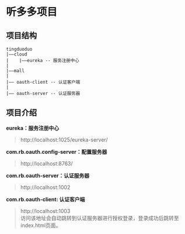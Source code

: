 # 听多多项目  

## 项目结构    
```
tingduoduo  
|——cloud
|    |——eureka -- 服务注册中心
|
|——mall 
|
|—— oauth-client -- 认证客户端
|
|—— oauth-server -- 认证服务器

```

## 项目介绍  
**eureka：服务注册中心**  
> http://localhost:1025/eureka-server/  

**com.rb.oauth.config-server：配置服务器**  
> http://localhost:8763/  

**com.rb.oauth-server：认证服务器**  
> http://localhost:1002  

**com.rb.oauth-client: 认证客户端**
> http://localhost:1003  
> 访问该地址会自动跳转到认证服务器进行授权登录，登录成功后跳转至index.html页面。



